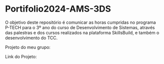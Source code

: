 # Portifolio2024-AMS-3DS

O objetivo deste repositório é comunicar as horas cumpridas no programa P-TECH para o 3º ano do curso de Desenvolvimento de Sistemas, através das palestras e dos cursos realizados na plataforma SkillsBuild, e também o desenvolvimento do TCC.

Projeto do meu grupo: 

Link do Projeto: 
